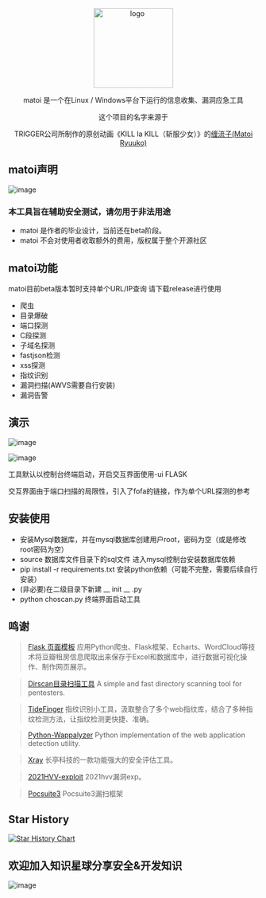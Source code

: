 <div align="center">
   <img width="160" src="./matoi/matoi.png" alt="logo"></br>

matoi 是一个在Linux / Windows平台下运行的信息收集、漏洞应急工具

这个项目的名字来源于
<p>TRIGGER公司所制作的原创动画《KILL la KILL（斩服少女）》的<a href="https://zh.moegirl.org.cn/%E7%BC%A0%E6%B5%81%E5%AD%90">缠流子(Matoi Ryuuko)</a></p>

</div>

## matoi声明

![image](./matoi/show.png)

### 本工具旨在辅助安全测试，请勿用于非法用途

- matoi 是作者的毕业设计，当前还在beta阶段。
- matoi 不会对使用者收取额外的费用，版权属于整个开源社区

## matoi功能

matoi目前beta版本暂时支持单个URL/IP查询
请下载release进行使用

- 爬虫
- 目录爆破
- 端口探测
- C段探测
- 子域名探测
- fastjson检测
- xss探测
- 指纹识别
- 漏洞扫描(AWVS需要自行安装)
- 漏洞告警

## 演示

![image](./matoi/terminal.png)

![image](./matoi/matoi.gif)

工具默认以控制台终端启动，开启交互界面使用-ui FLASK

交互界面由于端口扫描的局限性，引入了fofa的链接，作为单个URL探测的参考

## 安装使用

- 安装Mysql数据库，并在mysql数据库创建用户root，密码为空（或是修改root密码为空）
- source 数据库文件目录下的sql文件 进入mysql控制台安装数据库依赖
- pip install -r requirements.txt 安装python依赖（可能不完整，需要后续自行安装）
- (非必要)在二级目录下新建 __ init __ .py
- python choscan.py 终端界面启动工具

## 鸣谢

> [Flask 页面模板](https://github.com/Donvink/Spider.BC) 应用Python爬虫、Flask框架、Echarts、WordCloud等技术将豆瓣租房信息爬取出来保存于Excel和数据库中，进行数据可视化操作、制作网页展示。

> [Dirscan目录扫描工具](https://github.com/j3ers3/Dirscan) A simple and fast directory scanning tool for pentesters.

> [TideFinger](https://github.com/TideSec/TideFinger) 指纹识别小工具，汲取整合了多个web指纹库，结合了多种指纹检测方法，让指纹检测更快捷、准确。

> [Python-Wappalyzer](https://github.com/chorsley/python-Wappalyzer) Python implementation of the web application detection utility.

> [Xray](https://github.com/chaitin/xray) 长亭科技的一款功能强大的安全评估工具。

> [2021HVV-exploit](https://github.com/smallpiggy/2021HVV-exploit) 2021hvv漏洞exp。

> [Pocsuite3](https://github.com/knownsec/pocsuite3) Pocsuite3漏扫框架

## Star History

[![Star History Chart](https://api.star-history.com/svg?repos=youki992/matoi&type=Date)](https://star-history.com/#youki992/matoi&Date)

## 欢迎加入知识星球分享安全&开发知识

![image](https://github.com/youki992/matoi/blob/main/%E6%98%9F%E7%90%83%E4%BC%98%E6%83%A0%E5%88%B8.png)
